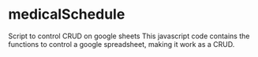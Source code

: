 # medicalSchedule
Script to control CRUD on google sheets
This javascript code contains the functions to control a google spreadsheet, making it work as a CRUD.
